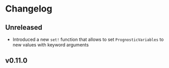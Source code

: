 # Changelog

## Unreleased

* Introduced a new `set!` function that allows to set `PrognosticVariables` to new values with keyword arguments

## v0.11.0

